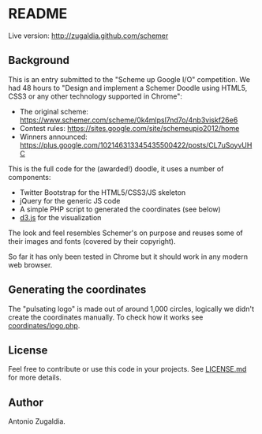 README
======

Live version: http://zugaldia.github.com/schemer

Background
----------

This is an entry submitted to the "Scheme up Google I/O" competition. We had
48 hours to "Design and implement a Schemer Doodle using HTML5, CSS3 or any
other technology supported in Chrome":

- The original scheme: https://www.schemer.com/scheme/0k4mlpsl7nd7o/4nb3viskf26e6
- Contest rules: https://sites.google.com/site/schemeupio2012/home
- Winners announced: https://plus.google.com/102146313345435500422/posts/CL7uSoyvUHC 

This is the full code for the (awarded!) doodle, it uses a number of components:

- Twitter Bootstrap for the HTML5/CSS3/JS skeleton
- jQuery for the generic JS code
- A simple PHP script to generated the coordinates (see below)
- [d3.js](http://d3js.org/) for the visualization

The look and feel resembles Schemer's on purpose and reuses some of their images
and fonts (covered by their copyright).

So far it has only been tested in Chrome but it should work in any modern
web browser.

Generating the coordinates
--------------------------

The "pulsating logo" is made out of around 1,000 circles, logically we didn't
create the coordinates manually. To check how it works see
[coordinates/logo.php](https://github.com/zugaldia/schemer/blob/master/coordinates/logo.php).

License
-------

Feel free to contribute or use this code in your projects. See
[LICENSE.md](https://github.com/zugaldia/schemer/blob/master/LICENSE.md)
for more details.

Author
------

Antonio Zugaldia.
